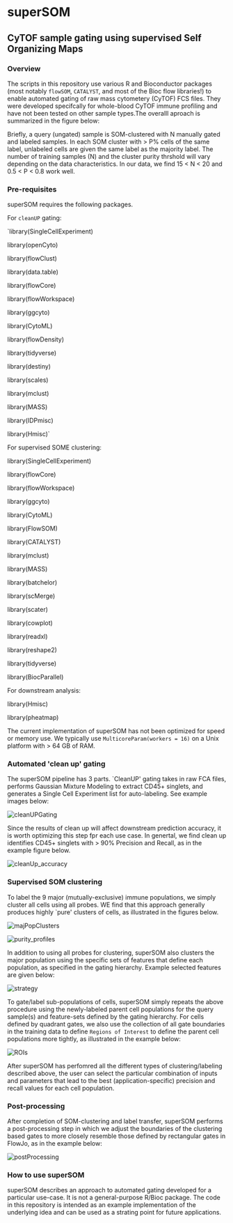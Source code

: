 # superSOM
## CyTOF sample gating using supervised Self Organizing Maps

### Overview

The scripts in this repository use various R and Bioconductor packages (most notably `flowSOM`, `CATALYST`, and most of the Bioc flow libraries!) to enable automated gating of raw mass cytometery (CyTOF) FCS files. They were developed specifcally for whole-blood CyTOF immune profiling and have not been tested on other sample types.The overalll aproach is summarized in the figure below:

Briefly, a query (ungated) sample is SOM-clustered with N manually gated and labeled samples. In each SOM cluster with > P% cells of the same label, unlabeled cells are given the same label as the majority label. The number of training samples (N) and the cluster purity thrshold will vary depending on the data characteristics. In our data, we find 15 < N < 20 and 0.5 < P < 0.8 work well.

### Pre-requisites

superSOM requires the following packages. 

For `cleanUP` gating:

`library(SingleCellExperiment)

library(openCyto)

library(flowClust)

library(data.table)

library(flowCore)

library(flowWorkspace)

library(ggcyto)

library(CytoML)

library(flowDensity)

library(tidyverse)

library(destiny)

library(scales)	

library(mclust)

library(MASS)

library(IDPmisc)

library(Hmisc)`

For supervised SOME clustering:

library(SingleCellExperiment)

library(flowCore)

library(flowWorkspace)

library(ggcyto)

library(CytoML)

library(FlowSOM)

library(CATALYST)

library(mclust)

library(MASS)

library(batchelor)

library(scMerge)

library(scater)

library(cowplot)

library(readxl)

library(reshape2)

library(tidyverse)

library(BiocParallel) 

For downstream analysis:

library(Hmisc)

library(pheatmap)

The current implementation of superSOM has not been optimized for speed or memory use. We typically use `MulticoreParam(workers = 16)` on a Unix platform with > 64 GB of RAM.

### Automated 'clean up' gating

The superSOM pipeline has 3 parts. `CleanUP' gating takes in raw FCA files, performs Gaussian Mixture Modeling to extract CD45+ singlets, and generates a Single Cell Experiment list for auto-labeling. See example images below:

![cleanUPGating](https://user-images.githubusercontent.com/46689973/104108847-17e1dd80-527d-11eb-990b-7ba650d1bdf3.png)

Since the results of clean up will affect downstream prediction accuracy, it is worth optimizing this step fpr each use case. In genertal, we find clean up identifies CD45+ singlets with > 90% Precision  and Recall, as in the example figure below. 

![cleanUp_accuracy](https://user-images.githubusercontent.com/46689973/104108903-714a0c80-527d-11eb-8f30-b3f3ec241565.png)

### Supervised SOM clustering

To label the 9 major (mutually-exclusive) immune populations, we simply cluster all cells using all probes. WE find that this approach generally produces highly `pure' clusters of cells, as illustrated in the figures below.

![majPopClusters](https://user-images.githubusercontent.com/46689973/104108917-87f06380-527d-11eb-832f-edf84fdf9406.png)

![purity_profiles](https://user-images.githubusercontent.com/46689973/104108919-8a52bd80-527d-11eb-8605-b72548a5417f.png)

In addition to using all probes for clustering, superSOM also clusters the major population using the specific sets of features that define each population, as specified in the gating hierarchy. Example selected features are given below:

![strategy](https://user-images.githubusercontent.com/46689973/104108921-8c1c8100-527d-11eb-80e4-19665af258e3.png)

To gate/label sub-populations of cells, superSOM simply repeats the above procedure using the newly-labeled parent cell populations for the query sample(s) and feature-sets defined by the gating hierarchy. For cells defined by quadrant gates, we also use the collection of all gate boundaries in the training data to define `Regions of Interest` to define the parent cell populations more tightly, as illustrated in the example below:

![ROIs](https://user-images.githubusercontent.com/46689973/104108926-92126200-527d-11eb-92ab-5be7293bcf31.png)

After superSOM has perfomred all the different types of clustering/labeling described above, the user can select the particular combination of inputs and parameters that lead to the best (application-specific) precision and recall values for each cell population.

### Post-processing

After completion of SOM-clustering and label transfer, superSOM performs a post-processing step in which we adjust the boundaries of the clustering based gates to more closely resemble those defined by rectangular gates in FlowJo, as in the example below:

![postProcessing](https://user-images.githubusercontent.com/46689973/104108928-976fac80-527d-11eb-8fbc-3c0a081beb8a.png)

### How to use superSOM

superSOM describes an approach to automated gating developed for a particular use-case. It is not a general-purpose R/Bioc package. The code in this repository is intended as an example implementation of the underlying idea and can be used as a strating point for future applications.


